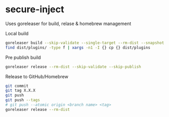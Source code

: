 # secure-inject

Uses goreleaser for build, relase & homebrew management

Local build

```bash
goreleaser build --skip-validate --single-target --rm-dist --snapshot
find dist/plugins/ -type f | xargs -n1 -I {} cp {} dist/plugins
```

Pre publish build

```bash
goreleaser release --rm-dist --skip-validate --skip-publish
```

Release to GitHub/Homebrew
```bash
git commit
git tag X.X.X
git push
git push --tags
# git push --atomic origin <branch name> <tag>
goreleaser release --rm-dist
```
